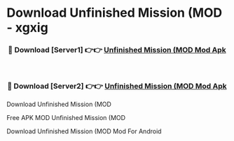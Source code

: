 # Download Unfinished Mission (MOD - xgxig



<div align="center">
<h3>🔴 Download [Server1] 👉👉 <a href="https://momento.my/?title=Unfinished_Mission_(MOD">Unfinished Mission (MOD Mod Apk</a></h3><br>

<h3>🔴 Download [Server2] 👉👉 <a href="https://momento.my/?title=Unfinished_Mission_(MOD">Unfinished Mission (MOD Mod Apk</a></h3>
</div>



Download Unfinished Mission (MOD 

Free APK MOD Unfinished Mission (MOD 

Download Unfinished Mission (MOD Mod For Android
